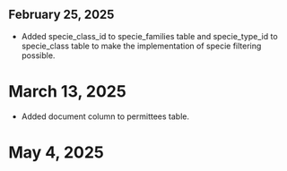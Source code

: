 ## February 25, 2025
- Added specie_class_id to specie_families table and specie_type_id to specie_class table to make the implementation of specie filtering possible.


# March 13, 2025
- Added document column to permittees table.

# May 4, 2025

 